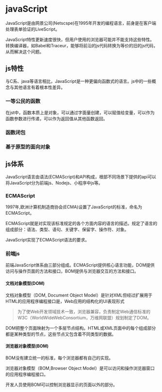 # javaScript

JavaScript是由网景公司(Netscspe)在1995年开发的编程语言，前身是在客户端处理表单验证的LiveScript。

JavaScript特性更新速度很快，但用户使用的浏览器可能并不能支持这些特性。转换编译器，如Babel和Traceur，能够将前沿的js代码转换为等价的旧的js代码，从而解决这个问题。

## js特性

与C系、java等语言相比，JavaScript是一种更偏向函数式的语言。js中的一些概念与其他语言有着根本性差异。

### 一等公民的函数

在jst中，函数本质上是对象，可以通过字面量创建，可以赋值给变量，可以作为函数参数进行传递，可以作为返回值从其他函数返回。

### 函数闭包

### 基于原型的面向对象

## js体系

JavaScript语言由语法(ECMAScript)和API构成，根部不同场景下提供的api可以将JavaScript分为前端js、Nodejs、小程序中js等。

### ECMAScript

1997年,欧洲计算机制造商协会(ECMA)设置了JavaScript的标准，命名为ECMAScript。

ECMAScript就是对实现该标准规定的各个方面内容的语言的描述。规定了语言的组成部分：语法、类型、语句、关键字、保留字、操作符、对象。

JavaScript实现了ECMAScript语法的要求。

### 前端js

前端JavaScript体系由三部分组成。ECMAScript提供核心语言功能，DOM提供访问与操作页面的方法和接口，BOM提供与浏览器交互的方法和接口。

#### 文档对象模型(DOM)

文档对象模型（DOM, Document Object Model）是针对XML但经过扩展用于HTML的应用程序编程接口是，Web应用的结构化的UI表现形式

> 为了使Web开发领域技术一致，浏览器兼容，负责制定Web通信标准的W3C（WorldWideWebConsortium，万维网联盟）规划制定了DOM。

DOM把整个页面映射为一个多层节点结构。HTML或XML页面中的每个组成部分都是某种类型的节点，这些节点又包含着不同类型的数据。

#### 浏览器对象模型(BOM)

BOM没有建立统一的标准，每个浏览器都有自己的实现。

浏览器对象模型（BOM,Browser Object Model）是可以访问和操作浏览器窗口的应用程序编程接口。

开发人员使用BOM可以控制浏览器显示的页面以外的部分。